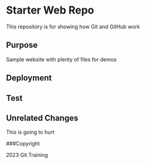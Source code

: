 # Starter Web Repo

This repository is for showing how Git and GitHub work

## Purpose

Sample website with plenty of files for demos

## Deployment

## Test

## Unrelated Changes

This is going to hurt

###Copyright 

2023 Git.Training